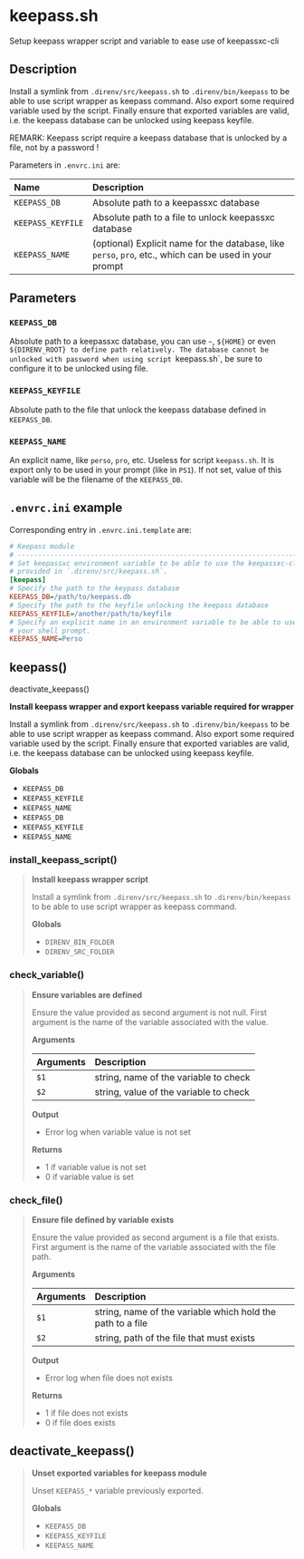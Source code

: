 # keepass.sh

Setup keepass wrapper script and variable to ease use of keepassxc-cli

## Description

Install a symlink from `.direnv/src/keepass.sh` to `.direnv/bin/keepass` to
be able to use script wrapper as keepass command. Also export some required
variable used by the script. Finally ensure that exported variables are
valid, i.e. the keepass database can be unlocked using keepass keyfile.

REMARK: Keepass script require a keepass database that is unlocked by a
file, not by a password !

Parameters in `.envrc.ini` are:

| Name               | Description                                                                                             |
| :----------------- | :------------------------------------------------------------------------------------------------------ |
| `KEEPASS_DB`       | Absolute path to a keepassxc database                                                                   |
| `KEEPASS_KEYFILE`  | Absolute path to a file to unlock keepassxc database                                                    |
| `KEEPASS_NAME`     | (optional) Explicit name for the database, like `perso`, `pro`, etc., which can be used in your prompt  |

## Parameters

### `KEEPASS_DB`

Absolute path to a keepassxc database, you can use `~`, `${HOME}` or even
`${DIRENV_ROOT} to define path relatively. The database cannot be unlocked
with password when using script `keepass.sh`, be sure to configure it to be
unlocked using file.

### `KEEPASS_KEYFILE`

Absolute path to the file that unlock the keepass database defined in
`KEEPASS_DB`.

### `KEEPASS_NAME`

An explicit name, like `perso`, `pro`, etc. Useless for script `keepass.sh`.
It is export only to be used in your prompt (like in `PS1`). If not set,
value of this variable will be the filename of the `KEEPASS_DB`.

## `.envrc.ini` example

Corresponding entry in `.envrc.ini.template` are:

```ini
# Keepass module
# ------------------------------------------------------------------------------
# Set keepassxc environment variable to be able to use the keepassxc-cli wrapper
# provided in `.direnv/src/keepass.sh`.
[keepass]
# Specify the path to the keypass database
KEEPASS_DB=/path/to/keepass.db
# Specify the path to the keyfile unlocking the keepass database
KEEPASS_KEYFILE=/another/path/to/keyfile
# Specify an explicit name in an environment variable to be able to use it in
# your shell prompt.
KEEPASS_NAME=Perso
```



## keepass()
deactivate_keepass()

 **Install keepass wrapper and export keepass variable required for wrapper**
 
 Install a symlink from `.direnv/src/keepass.sh` to `.direnv/bin/keepass` to
 be able to use script wrapper as keepass command. Also export some required
 variable used by the script. Finally ensure that exported variables are
 valid, i.e. the keepass database can be unlocked using keepass keyfile.

 **Globals**

 - `KEEPASS_DB`
 - `KEEPASS_KEYFILE`
 - `KEEPASS_NAME`
 - `KEEPASS_DB`
 - `KEEPASS_KEYFILE`
 - `KEEPASS_NAME`

### install_keepass_script()

> **Install keepass wrapper script**
> 
> Install a symlink from `.direnv/src/keepass.sh` to `.direnv/bin/keepass`
> to be able to use script wrapper as keepass command.
>
> **Globals**
>
> - `DIRENV_BIN_FOLDER`
> - `DIRENV_SRC_FOLDER`
>

### check_variable()

> **Ensure variables are defined**
> 
> Ensure the value provided as second argument is not null. First argument
> is the name of the variable associated with the value.
>
>
> **Arguments**
>
> | Arguments | Description |
> | :-------- | :---------- |
> | `$1` |  string, name of the variable to check |
> | `$2` |  string, value of the variable to check |
>
> **Output**
>
> - Error log when variable value is not set
>
> **Returns**
>
> - 1 if variable value is not set
> - 0 if variable value is set
>

### check_file()

> **Ensure file defined by variable exists**
> 
> Ensure the value provided as second argument is a file that exists. First
> argument is the name of the variable associated with the file path.
>
>
> **Arguments**
>
> | Arguments | Description |
> | :-------- | :---------- |
> | `$1` |  string, name of the variable which hold the path to a file |
> | `$2` |  string, path of the file that must exists |
>
> **Output**
>
> - Error log when file does not exists
>
> **Returns**
>
> - 1 if file does not exists
> - 0 if file does exists
>

## deactivate_keepass()

> **Unset exported variables for keepass module**
> 
> Unset `KEEPASS_*` variable previously exported.
>
> **Globals**
>
> - `KEEPASS_DB`
> - `KEEPASS_KEYFILE`
> - `KEEPASS_NAME`
>

